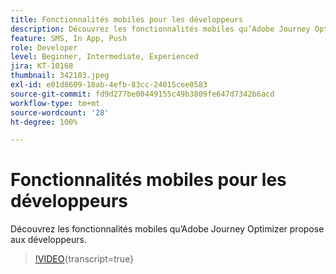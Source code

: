 ```yaml
---
title: Fonctionnalités mobiles pour les développeurs
description: Découvrez les fonctionnalités mobiles qu’Adobe Journey Optimizer propose aux développeurs.
feature: SMS, In App, Push
role: Developer
level: Beginner, Intermediate, Experienced
jira: KT-10168
thumbnail: 342103.jpeg
exl-id: e01d8609-18ab-4efb-83cc-24015cee0583
source-git-commit: fd9d277be00449155c49b3809fe647d7342b6acd
workflow-type: tm+mt
source-wordcount: '28'
ht-degree: 100%

---
```


# Fonctionnalités mobiles pour les développeurs

Découvrez les fonctionnalités mobiles qu’Adobe Journey Optimizer propose aux développeurs.

>[!VIDEO](https://video.tv.adobe.com/v/344615?quality=12&learn=on&captions=fre_fr){transcript=true}
